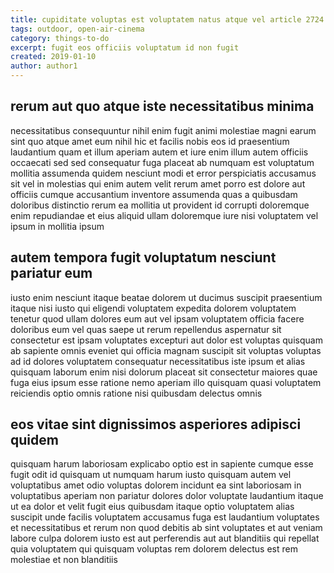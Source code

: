 ```yaml
---
title: cupiditate voluptas est voluptatem natus atque vel article 2724
tags: outdoor, open-air-cinema
category: things-to-do
excerpt: fugit eos officiis voluptatum id non fugit
created: 2019-01-10
author: author1
---
```


## rerum aut quo atque iste necessitatibus minima

necessitatibus consequuntur nihil enim fugit animi molestiae magni earum sint quo atque amet eum nihil hic et facilis nobis eos id praesentium laudantium quam et illum aperiam autem et iure enim illum autem officiis occaecati sed sed consequatur fuga placeat ab numquam est voluptatum mollitia assumenda quidem nesciunt modi et error perspiciatis accusamus sit vel in molestias qui enim autem velit rerum amet porro est dolore aut officiis cumque accusantium inventore assumenda quas a quibusdam doloribus distinctio rerum ea mollitia ut provident id corrupti doloremque enim repudiandae et eius aliquid ullam doloremque iure nisi voluptatem vel ipsum in mollitia ipsum

## autem tempora fugit voluptatum nesciunt pariatur eum

iusto enim nesciunt itaque beatae dolorem ut ducimus suscipit praesentium itaque nisi iusto qui eligendi voluptatem expedita dolorem voluptatem tenetur quod ullam dolores eum aut vel ipsam voluptatem officia facere doloribus eum vel quas saepe ut rerum repellendus aspernatur sit consectetur est ipsam voluptates excepturi aut dolor est voluptas quisquam ab sapiente omnis eveniet qui officia magnam suscipit sit voluptas voluptas ad id dolores voluptatem consequatur necessitatibus iste ipsum et alias quisquam laborum enim nisi dolorum placeat sit consectetur maiores quae fuga eius ipsum esse ratione nemo aperiam illo quisquam quasi voluptatem reiciendis optio omnis ratione nisi quibusdam delectus omnis

## eos vitae sint dignissimos asperiores adipisci quidem

quisquam harum laboriosam explicabo optio est in sapiente cumque esse fugit odit id quisquam ut numquam harum iusto quisquam autem vel voluptatibus amet odio voluptas dolorem incidunt ea sint laboriosam in voluptatibus aperiam non pariatur dolores dolor voluptate laudantium itaque ut ea dolor et velit fugit eius quibusdam itaque optio voluptatem alias suscipit unde facilis voluptatem accusamus fuga est laudantium voluptates et necessitatibus et rerum non quod debitis ab sint voluptates et aut veniam labore culpa dolorem iusto est aut perferendis aut aut blanditiis qui repellat quia voluptatem qui quisquam voluptas rem dolorem delectus est rem molestiae et non blanditiis
